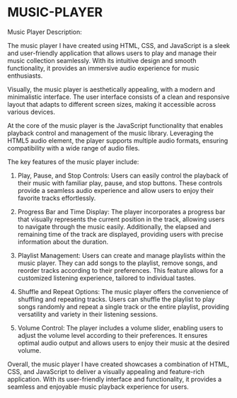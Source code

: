 # MUSIC-PLAYER
Music Player Description:

The music player I have created using HTML, CSS, and JavaScript is a sleek and user-friendly application that allows users to play and manage their music collection seamlessly. With its intuitive design and smooth functionality, it provides an immersive audio experience for music enthusiasts.

Visually, the music player is aesthetically appealing, with a modern and minimalistic interface. The user interface consists of a clean and responsive layout that adapts to different screen sizes, making it accessible across various devices.

At the core of the music player is the JavaScript functionality that enables playback control and management of the music library. Leveraging the HTML5 audio element, the player supports multiple audio formats, ensuring compatibility with a wide range of audio files.

The key features of the music player include:

1. Play, Pause, and Stop Controls: Users can easily control the playback of their music with familiar play, pause, and stop buttons. These controls provide a seamless audio experience and allow users to enjoy their favorite tracks effortlessly.

2. Progress Bar and Time Display: The player incorporates a progress bar that visually represents the current position in the track, allowing users to navigate through the music easily. Additionally, the elapsed and remaining time of the track are displayed, providing users with precise information about the duration.

3. Playlist Management: Users can create and manage playlists within the music player. They can add songs to the playlist, remove songs, and reorder tracks according to their preferences. This feature allows for a customized listening experience, tailored to individual tastes.

4. Shuffle and Repeat Options: The music player offers the convenience of shuffling and repeating tracks. Users can shuffle the playlist to play songs randomly and repeat a single track or the entire playlist, providing versatility and variety in their listening sessions.

5. Volume Control: The player includes a volume slider, enabling users to adjust the volume level according to their preferences. It ensures optimal audio output and allows users to enjoy their music at the desired volume.

Overall, the music player I have created showcases a combination of HTML, CSS, and JavaScript to deliver a visually appealing and feature-rich application. With its user-friendly interface and functionality, it provides a seamless and enjoyable music playback experience for users.
